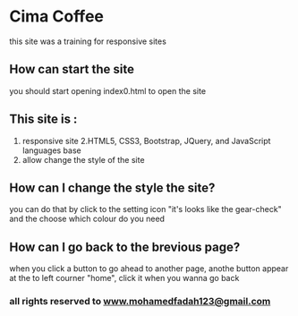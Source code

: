 # Cima Coffee
this site was a training for responsive sites

## How can start the site
you should start opening index0.html to open the site

## This site is :
1. responsive site
2.HTML5, CSS3, Bootstrap, JQuery, and JavaScript languages base
3. allow change the style of the site 

## How can I change the style the site?
you can do that by click to the setting  icon "it's looks like the gear-check" and the choose which colour do you need 

## How can I go back to the brevious page?
when you click a button to go ahead to another page, anothe button appear at the to left courner "home", click it when you wanna go back

### all rights reserved to www.mohamedfadah123@gmail.com